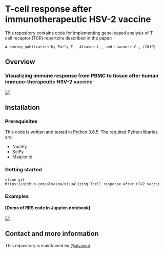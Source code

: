 # T-cell response after immunotherapeutic HSV-2 vaccine
This repository contains code for implementing gene-based analysis of T-cell receptor (TCR) repertoire described in the paper:
```
A coming publication by Emily F., Alvason L., and Lawrance C., (2019)
```

## Overview
### Visualizing immune response from PBMC to tissue after human immuno-therapeutic HSV-2 vaccine
![](https://github.com/alvason/visualizing_Tcell_response_after_HSV2_vaccine/blob/master/code/demo/Tcell_from_PBMC_to_tissue.png)

## Installation
### Prerequisites
This code is written and tested in Python 3.6.5.
The required Python libaries are:
* NumPy
* SciPy
* Matplotlib

### Getting started
```
clone git https://github.com/alvason/visualizing_Tcell_response_after_HSV2_vaccine.git
```
### Examples
#### [Demo of RRS code in Jupyter-notebook]
![](https://github.com/alvason/visualizing_Tcell_response_after_HSV2_vaccine/blob/master/code/demo/Tcell_venn_diagram.png)
## Contact and more information
This repository is maintained by [@alvason](https://github.com/alvason).
